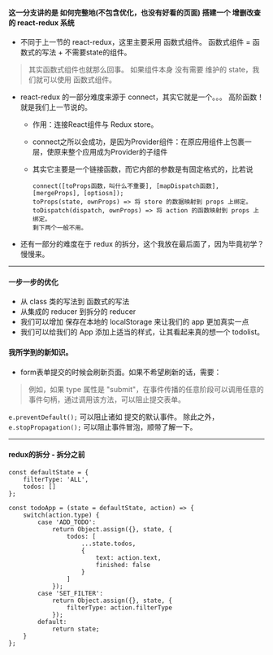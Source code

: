 #### 这一分支讲的是 如何完整地(不包含优化，也没有好看的页面) 搭建一个 增删改查 的 react-redux 系统

* 不同于上一节的 react-redux，这里主要采用 函数式组件。 函数式组件 = 函数式的写法 + 不需要state的组件。
> 其实函数式组件也就那么回事。 如果组件本身 没有需要 维护的 state，我们就可以使用 函数式组件。

* react-redux 的一部分难度来源于 connect，其实它就是一个。。。 高阶函数！就是我们上一节说的。
    * 作用：连接React组件与 Redux store。
    * connect之所以会成功，是因为Provider组件：在原应用组件上包裹一层，使原来整个应用成为Provider的子组件
    * 其实它主要是一个链接函数，而它内部的参数是有固定格式的，比若说
    
        ```
        connect([toProps函数，叫什么不重要], [mapDispatch函数], [mergeProps], [optiosn]);
        toProps(state, ownProps) => 将 store 的数据映射到 props 上绑定。
        toDispatch(dispatch, ownProps) => 将 action 的函数映射到 props 上绑定。
        剩下两个一般不用。
        ```

* 还有一部分的难度在于 redux 的拆分，这个我放在最后面了，因为毕竟初学？慢慢来。

* * *

#### 一步一步的优化

* 从 class 类的写法到 函数式的写法
* 从集成的 reducer 到拆分的 reducer
* 我们可以增加 保存在本地的 localStorage 来让我们的 app 更加真实一点
* 我们可以给我们的 App 添加上适当的样式，让其看起来真的想一个 todolist。

#### 我所学到的新知识。
* form表单提交的时候会刷新页面。如果不希望刷新的话，需要：
> 例如，如果 type 属性是 "submit"，在事件传播的任意阶段可以调用任意的事件句柄，通过调用该方法，可以阻止提交表单。

`e.preventDefault();` 可以阻止诸如 提交的默认事件。
除此之外，`e.stopPropagation();` 可以阻止事件冒泡，顺带了解一下。

* * *

#### redux的拆分 - 拆分之前
```
const defaultState = {
    filterType: 'ALL',
    todos: []
};

const todoApp = (state = defaultState, action) => {
    switch(action.type) {
        case 'ADD_TODO':
            return Object.assign({}, state, {
                todos: [
                    ...state.todos,
                    {
                        text: action.text,
                        finished: false
                    }
                ]
            });
        case 'SET_FILTER':
            return Object.assign({}, state, {
                filterType: action.filterType
            });
        default:
            return state;
    }
};
```